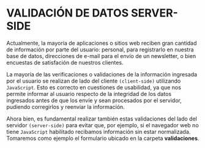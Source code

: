# VALIDACIÓN DE DATOS SERVER-SIDE

Actualmente, la mayoría de aplicaciones o sitios web reciben gran cantidad de información por parte del usuario: 
personal, para registrarlo en nuestra base de datos, direcciones de e-mail para el envío de un newsletter, o bien
encuestas de satisfación de nuestros clientes. 

La mayoría de las verificaciones o validaciones de la información ingresada por el usuario se realizan de lado 
del cliente `(client-side)` utilizando `JavaScript`. Esto es correcto en cuestiones de usabilidad, ya que nos 
permite informar al usuario respecto de la integridad de los datos ingresados antes de que los envíe y sean 
procesados por el servidor, pudiendo corregirlos y reenviar la información.

Ahora bien, es fundamental realizar también estas validaciones del lado del servidor `(server-side)` para evitar 
que, por ejemplo, si el navegador web no tiene `JavaScript` habilitado recibamos información sin estar normalizada. 
Tomaremos como ejemplo el formulario ubicado en la carpeta **validaciones**.